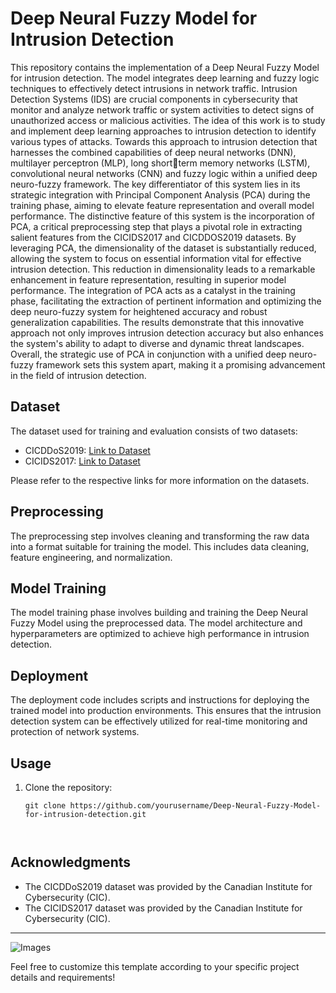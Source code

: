 

# Deep Neural Fuzzy Model for Intrusion Detection

This repository contains the implementation of a Deep Neural Fuzzy Model for intrusion detection. The model integrates deep learning and fuzzy logic techniques to effectively detect intrusions in network traffic.
Intrusion Detection Systems (IDS) are crucial components in cybersecurity that monitor and analyze network traffic or system activities to detect signs of unauthorized access or malicious activities. The idea of this work is to study and implement deep learning approaches to intrusion detection to identify various types of attacks. Towards this approach to intrusion detection that harnesses the combined capabilities of deep neural networks (DNN), multilayer perceptron (MLP), long shortterm memory networks (LSTM), convolutional neural networks (CNN) and fuzzy logic within a unified deep neuro-fuzzy framework. The key differentiator of this system lies in its strategic integration with Principal Component Analysis (PCA) during the training phase, aiming to elevate feature representation and overall model performance. The distinctive feature of this system is the incorporation of PCA, a critical preprocessing step that plays a pivotal role in extracting salient features from the CICIDS2017 and CICDDOS2019 datasets. By leveraging PCA, the dimensionality of the dataset is substantially reduced, allowing the system to focus on essential information vital for effective intrusion detection. This reduction in dimensionality leads to a remarkable enhancement in feature representation, resulting in superior model performance. The integration of PCA acts as a catalyst in the training phase, facilitating the extraction of pertinent information and optimizing the deep neuro-fuzzy system for heightened accuracy and robust generalization capabilities. The results demonstrate that this innovative approach not only improves intrusion detection accuracy but also enhances the system's ability to adapt to diverse and dynamic threat landscapes. Overall, the strategic use of PCA in conjunction with a unified deep neuro-fuzzy framework sets this system apart, making 
it a promising advancement in the field of intrusion detection.

## Dataset
The dataset used for training and evaluation consists of two datasets:
- CICDDoS2019: [Link to Dataset](https://www.unb.ca/cic/datasets/ddos-2019.html)
- CICIDS2017: [Link to Dataset](https://www.unb.ca/cic/datasets/ids-2017.html)

Please refer to the respective links for more information on the datasets.

## Preprocessing
The preprocessing step involves cleaning and transforming the raw data into a format suitable for training the model. This includes data cleaning, feature engineering, and normalization.

## Model Training
The model training phase involves building and training the Deep Neural Fuzzy Model using the preprocessed data. The model architecture and hyperparameters are optimized to achieve high performance in intrusion detection.

## Deployment
The deployment code includes scripts and instructions for deploying the trained model into production environments. This ensures that the intrusion detection system can be effectively utilized for real-time monitoring and protection of network systems.

## Usage
1. Clone the repository:
   ```
   git clone https://github.com/yourusername/Deep-Neural-Fuzzy-Model-for-intrusion-detection.git

  

## Acknowledgments
- The CICDDoS2019 dataset was provided by the Canadian Institute for Cybersecurity (CIC).
- The CICIDS2017 dataset was provided by the Canadian Institute for Cybersecurity (CIC).

---
![Images](https://github.com/Vigneshpalan/Deep-Neural-Fuzzy-Model-for-intrusion-detection/blob/main/f1.png)

Feel free to customize this template according to your specific project details and requirements!
